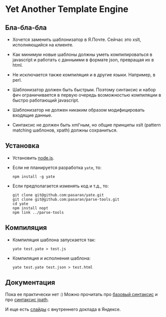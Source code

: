 Yet Another Template Engine
============================

Бла-бла-бла
-----------

  * Хочется заменить шаблонизатор в Я.Почте.
    Сейчас это xslt, исполняющийся на клиенте.

  * Как минимум новые шаблоны должны уметь компилироваться в javascript и
    работать с даннымми в формате json, превращая их в html.

  * Не исключается также компиляция и в другие языки. Например, в perl.

  * Шаблонизатор должен быть быстрым.
    Поэтому синтаксис и набор фич ограничивается в первую очередь
    возможностью компиляции в быстро работающий javascript.

  * Шаблонизатор не должен никаким образом модифицировать входящие данные.

  * Синтаксис не должен быть xml'ным,
    но общие принципы xslt (pattern matching шаблонов, xpath) должны сохраниться.


Установка
---------

  * Установить [node.js](https://github.com/joyent/node/wiki/Installation).

  * Если не планируется разработка `yate`, то:

        npm install -g yate

  * Если предполагается изменять код и т.д., то:

        git clone git@github.com:pasaran/yate.git
        git clone git@github.com:pasaran/parse-tools.git
        cd yate
        npm install nopt
        npm link ../parse-tools


Компиляция
----------

  * Компиляция шаблона запускается так:

        yate test.yate > test.js

  * Компиляция и исполнения шаблона:

        yate test.yate test.json > test.html


Документация
------------

Пока ее практически нет :)
Можно прочитать про [базовый синтаксис](https://github.com/pasaran/yate/wiki/syntax)
и про [синтаксис jpath](https://github.com/pasaran/yate/wiki/jpath).

И еще есть [слайды](http://pasaran.github.com/slides/yate/) с внутреннего доклада в Яндексе.



